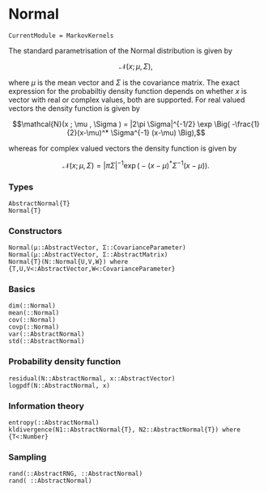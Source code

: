 # Normal

```@meta
CurrentModule = MarkovKernels
```

The standard parametrisation of the Normal distribution is given by

```math
\mathcal{N}(x ; \mu  , \Sigma ),
```
where $\mu$ is the mean vector and $\Sigma$ is the covariance matrix.
The exact expression for the probabiltiy density function depends on whether $x$ is vector with real or complex values, both are supported.
For real valued vectors the density function is given by
```math
\mathcal{N}(x ; \mu  , \Sigma ) = |2\pi \Sigma|^{-1/2} \exp \Big(  -\frac{1}{2}(x-\mu)^* \Sigma^{-1} (x-\mu)  \Big),
```
whereas for complex valued vectors the density function is given by
```math
\mathcal{N}(x ; \mu  , \Sigma ) = |\pi \Sigma|^{-1} \exp \Big(  -(x-\mu)^* \Sigma^{-1} (x-\mu)  \Big).
```

### Types
```@docs
AbstractNormal{T}
Normal{T}
```

### Constructors

```@docs
Normal(μ::AbstractVector, Σ::CovarianceParameter)
Normal(μ::AbstractVector, Σ::AbstractMatrix)
Normal{T}(N::Normal{U,V,W}) where {T,U,V<:AbstractVector,W<:CovarianceParameter}
```

### Basics

```@docs
dim(::Normal)
mean(::Normal)
cov(::Normal)
covp(::Normal)
var(::AbstractNormal)
std(::AbstractNormal)
```

### Probability density function

```@docs
residual(N::AbstractNormal, x::AbstractVector)
logpdf(N::AbstractNormal, x)
```

### Information theory

```@docs
entropy(::AbstractNormal)
kldivergence(N1::AbstractNormal{T}, N2::AbstractNormal{T}) where {T<:Number}
```

### Sampling

```@docs
rand(::AbstractRNG, ::AbstractNormal)
rand( ::AbstractNormal)
```
